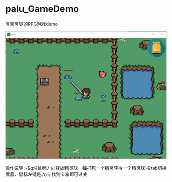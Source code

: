 # palu_GameDemo
类宝可梦的RPG游戏demo

![palu](./README.assets/palu.png)



操作说明: 按q沿鼠标方向释放精灵球，每打死一个精灵获得一个精灵球
按tab切换武器，鼠标左键是攻击
找到宝箱即可过关
